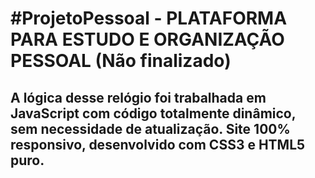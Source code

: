 # #ProjetoPessoal - PLATAFORMA PARA ESTUDO E ORGANIZAÇÃO PESSOAL (Não finalizado)
## A lógica desse relógio foi trabalhada em JavaScript com código totalmente dinâmico, sem necessidade de atualização. Site 100% responsivo, desenvolvido com CSS3 e HTML5 puro. 


